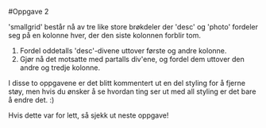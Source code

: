 #Oppgave 2

'smallgrid' består nå av tre like store brøkdeler der 'desc' og 'photo' fordeler seg på en kolonne hver, der den siste kolonnen forblir tom. 

1. Fordel oddetalls 'desc'-divene uttover første og andre kolonne. 
2. Gjør nå det motsatte med partalls div'ene, og fordel dem uttover den andre og tredje kolonne.

I disse to oppgavene er det blitt kommentert ut en del styling for å fjerne støy, men hvis du ønsker å se hvordan ting ser ut med all styling er det bare å endre det. :) 

Hvis dette var for lett, så sjekk ut neste oppgave! 

